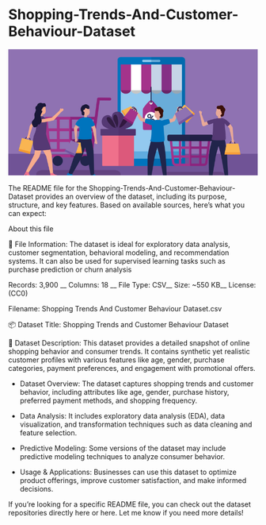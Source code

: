 # Shopping-Trends-And-Customer-Behaviour-Dataset

![Image](https://github.com/Ishita95-harvad/Shopping-Trends-And-Customer-Behaviour-Dataset/blob/main/dataset-cover.jpg)

The README file for the Shopping-Trends-And-Customer-Behaviour-Dataset provides an overview of the dataset, including its purpose, structure, and key features. Based on available sources, here’s what you can expect:

About this file

📁 File Information:
The dataset is ideal for exploratory data analysis, customer segmentation, behavioral modeling, and recommendation systems. It can also be used for supervised learning tasks such as purchase prediction or churn analysis

Records: 3,900 __     Columns: 18 __    File Type: CSV__     Size: ~550 KB__  License: (CC0)

Filename: Shopping Trends And Customer Behaviour Dataset.csv

📦 Dataset Title:
Shopping Trends and Customer Behaviour Dataset

📝 Dataset Description:
This dataset provides a detailed snapshot of online shopping behavior and consumer trends. It contains synthetic yet realistic customer profiles with various features like age, gender, purchase categories, payment preferences, and engagement with promotional offers.

- Dataset Overview: The dataset captures shopping trends and customer behavior, including attributes like age, gender, purchase history, preferred payment methods, and shopping frequency.
  
- Data Analysis: It includes exploratory data analysis (EDA), data visualization, and transformation techniques such as data cleaning and feature selection.
  
- Predictive Modeling: Some versions of the dataset may include predictive modeling techniques to analyze consumer behavior.
  
- Usage & Applications: Businesses can use this dataset to optimize product offerings, improve customer satisfaction, and make informed decisions.

If you’re looking for a specific README file, you can check out the dataset repositories directly here or here. Let me know if you need more details!
